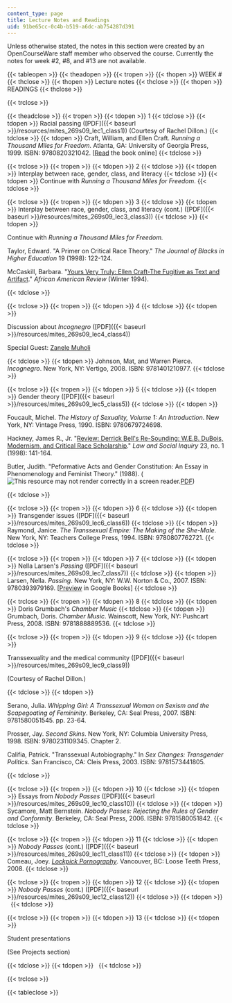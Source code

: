 ```yaml
---
content_type: page
title: Lecture Notes and Readings
uid: 91be65cc-0c4b-b519-a6dc-ab754287d391
---
```


Unless otherwise stated, the notes in this section were created by an OpenCourseWare staff member who observed the course. Currently the notes for week #2, #8, and #13 are not available.

{{< tableopen >}}
{{< theadopen >}}
{{< tropen >}}
{{< thopen >}}
WEEK #
{{< thclose >}}
{{< thopen >}}
Lecture notes
{{< thclose >}}
{{< thopen >}}
READINGS
{{< thclose >}}

{{< trclose >}}

{{< theadclose >}}
{{< tropen >}}
{{< tdopen >}}
1
{{< tdclose >}}
{{< tdopen >}}
Racial passing ([PDF]({{< baseurl >}}/resources/mites_269s09_lec1_class1)) (Courtesy of Rachel Dillon.)
{{< tdclose >}}
{{< tdopen >}}
Craft, William, and Ellen Craft. _Running a Thousand Miles for Freedom_. Atlanta, GA: University of Georgia Press, 1999. ISBN: 9780820321042. \[[Read](http://docsouth.unc.edu/neh/craft/craft.html) the book online\]
{{< tdclose >}}

{{< trclose >}}
{{< tropen >}}
{{< tdopen >}}
2
{{< tdclose >}}
{{< tdopen >}}
Interplay between race, gender, class, and literacy
{{< tdclose >}}
{{< tdopen >}}
Continue with _Running a Thousand Miles for Freedom_.
{{< tdclose >}}

{{< trclose >}}
{{< tropen >}}
{{< tdopen >}}
3
{{< tdclose >}}
{{< tdopen >}}
Interplay between race, gender, class, and literacy (cont.) ([PDF]({{< baseurl >}}/resources/mites_269s09_lec3_class3))
{{< tdclose >}}
{{< tdopen >}}


Continue with _Running a Thousand Miles for Freedom._

Taylor, Edward. "A Primer on Critical Race Theory." _The Journal of Blacks in Higher Education_ 19 (1998): 122-124.

McCaskill, Barbara. "[Yours Very Truly: Ellen Craft-The Fugitive as Text and Artifact](http://findarticles.com/p/articles/mi_m2838/is_n4_v28/ai_16836581/)." _African American Review_ (Winter 1994).


{{< tdclose >}}

{{< trclose >}}
{{< tropen >}}
{{< tdopen >}}
4
{{< tdclose >}}
{{< tdopen >}}


Discussion about _Incognegro_ ([PDF]({{< baseurl >}}/resources/mites_269s09_lec4_class4))

Special Guest: [Zanele Muholi](http://en.wikipedia.org/wiki/Zanele_Muholi)


{{< tdclose >}}
{{< tdopen >}}
Johnson, Mat, and Warren Pierce. _Incognegro_. New York, NY: Vertigo, 2008. ISBN: 9781401210977.
{{< tdclose >}}

{{< trclose >}}
{{< tropen >}}
{{< tdopen >}}
5
{{< tdclose >}}
{{< tdopen >}}
Gender theory ([PDF]({{< baseurl >}}/resources/mites_269s09_lec5_class5))
{{< tdclose >}}
{{< tdopen >}}


Foucault, Michel. _The History of Sexuality, Volume 1: An Introduction_. New York, NY: Vintage Press, 1990. ISBN: 9780679724698.

Hackney, James R., Jr. "[Review: Derrick Bell's Re-Sounding: W.E.B. DuBois, Modernism, and Critical Race Scholarship](http://www.jstor.org/pss/828765)." _Law and Social Inquiry_ 23, no. 1 (1998): 141-164.

Butler, Judith. "Peformative Acts and Gender Constitution: An Essay in Phenomenology and Feminist Theory." (1988). (![This resource may not render correctly in a screen reader.](/images/inacessible.gif)[PDF](http://seas3.elte.hu/coursematerial/TimarAndrea/17a.Butler,performative%5B1%5D.pdf))


{{< tdclose >}}

{{< trclose >}}
{{< tropen >}}
{{< tdopen >}}
6
{{< tdclose >}}
{{< tdopen >}}
Transgender issues ([PDF]({{< baseurl >}}/resources/mites_269s09_lec6_class6))
{{< tdclose >}}
{{< tdopen >}}
Raymond, Janice. _The Transsexual Empire: The Making of the She-Male_. New York, NY: Teachers College Press, 1994. ISBN: 9780807762721.
{{< tdclose >}}

{{< trclose >}}
{{< tropen >}}
{{< tdopen >}}
7
{{< tdclose >}}
{{< tdopen >}}
Nella Larsen's _Passing_ ([PDF]({{< baseurl >}}/resources/mites_269s09_lec7_class7))
{{< tdclose >}}
{{< tdopen >}}
Larsen, Nella. _Passing_. New York, NY: W.W. Norton & Co., 2007. ISBN: 9780393979169. \[[Preview](http://books.google.com/books?id=eGtk2HVLYoMC&pg=PAfrontcover) in Google Books\]
{{< tdclose >}}

{{< trclose >}}
{{< tropen >}}
{{< tdopen >}}
8
{{< tdclose >}}
{{< tdopen >}}
Doris Grumbach's _Chamber Music_
{{< tdclose >}}
{{< tdopen >}}
Grumbach, Doris. _Chamber Music_. Wainscott, New York, NY: Pushcart Press, 2008. ISBN: 9781888889536.
{{< tdclose >}}

{{< trclose >}}
{{< tropen >}}
{{< tdopen >}}
9
{{< tdclose >}}
{{< tdopen >}}


Transsexuality and the medical community ([PDF]({{< baseurl >}}/resources/mites_269s09_lec9_class9))

(Courtesy of Rachel Dillon.)


{{< tdclose >}}
{{< tdopen >}}


Serano, Julia. _Whipping Girl: A Transsexual Woman on Sexism and the Scapegoating of Femininity_. Berkeley, CA: Seal Press, 2007. ISBN: 9781580051545. pp. 23-64.

Prosser, Jay. _Second Skins_. New York, NY: Columbia University Press, 1998. ISBN: 9780231109345. Chapter 2.

Califia, Patrick. "Transsexual Autobiography." In _Sex Changes: Transgender Politics_. San Francisco, CA: Cleis Press, 2003. ISBN: 9781573441805.


{{< tdclose >}}

{{< trclose >}}
{{< tropen >}}
{{< tdopen >}}
10
{{< tdclose >}}
{{< tdopen >}}
Essays from _Nobody Passes_ ([PDF]({{< baseurl >}}/resources/mites_269s09_lec10_class10))
{{< tdclose >}}
{{< tdopen >}}
Sycamore, Matt Bernstein. _Nobody Passes: Rejecting the Rules of Gender and Conformity_. Berkeley, CA: Seal Press, 2006. ISBN: 9781580051842.
{{< tdclose >}}

{{< trclose >}}
{{< tropen >}}
{{< tdopen >}}
11
{{< tdclose >}}
{{< tdopen >}}
_Nobody Passes_ (cont.) ([PDF]({{< baseurl >}}/resources/mites_269s09_lec11_class11))
{{< tdclose >}}
{{< tdopen >}}
Comeau, Joey. [_Lockpick Pornography_](http://cargocollective.com/joeycomeau/Lockpick-Pornography). Vancouver, BC: Loose Teeth Press, 2008.
{{< tdclose >}}

{{< trclose >}}
{{< tropen >}}
{{< tdopen >}}
12
{{< tdclose >}}
{{< tdopen >}}
_Nobody Passes_ (cont.) ([PDF]({{< baseurl >}}/resources/mites_269s09_lec12_class12))
{{< tdclose >}}
{{< tdopen >}}
 
{{< tdclose >}}

{{< trclose >}}
{{< tropen >}}
{{< tdopen >}}
13
{{< tdclose >}}
{{< tdopen >}}


Student presentations

(See Projects section)


{{< tdclose >}}
{{< tdopen >}}
 
{{< tdclose >}}

{{< trclose >}}

{{< tableclose >}}